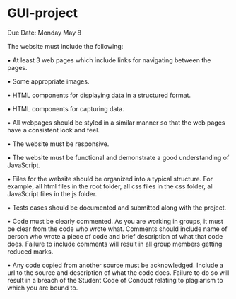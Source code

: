 # GUI-project

Due Date: Monday May 8

The website must include the following:

•	At least 3 web pages which include links for navigating between the pages.

•	Some appropriate images.

•	HTML components for displaying data in a structured format. 

•	HTML components for capturing data.

•	All webpages should be styled in a similar manner so that the web pages have a consistent look and feel.

•	The website must be responsive.

•	The website must be functional and demonstrate a good understanding of JavaScript.

•	Files for the website should be organized into a typical structure. For example, all html files in the root folder, all css files in the css folder, all JavaScript files in the js folder.

•	Tests cases should be documented and submitted along with the project.

•	Code must be clearly commented. As you are working in groups, it must be clear from the code who wrote what. Comments should include name of person who wrote a piece of code and brief description of what that code does. Failure to include comments will result in all group members getting reduced marks.

•	Any code copied from another source must be acknowledged. Include a url to the source and description of what the code does. Failure to do so will result in a breach of the Student Code of Conduct relating to plagiarism to which you are bound to.
